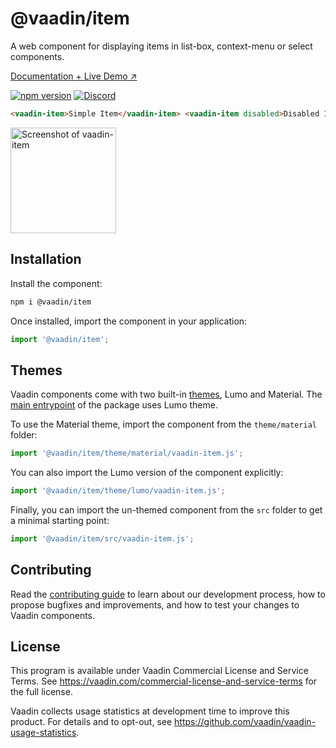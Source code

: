 # @vaadin/item

A web component for displaying items in list-box, context-menu or select components.

[Documentation + Live Demo ↗](https://vaadin.com/components/vaadin-item/html-examples)

[![npm version](https://badgen.net/npm/v/@vaadin/item)](https://www.npmjs.com/package/@vaadin/item)
[![Discord](https://img.shields.io/discord/732335336448852018?label=discord)](https://discord.gg/PHmkCKC)

```html
<vaadin-item>Simple Item</vaadin-item> <vaadin-item disabled>Disabled Item</vaadin-item>
```

[<img src="https://raw.githubusercontent.com/vaadin/vaadin-item/master/screenshot.png" width="169" alt="Screenshot of vaadin-item">](https://vaadin.com/components/vaadin-item)

## Installation

Install the component:

```sh
npm i @vaadin/item
```

Once installed, import the component in your application:

```js
import '@vaadin/item';
```

## Themes

Vaadin components come with two built-in [themes](https://vaadin.com/docs/latest/styling), Lumo and Material.
The [main entrypoint](https://github.com/vaadin/web-components/blob/master/packages/item/vaadin-item.js) of the package uses Lumo theme.

To use the Material theme, import the component from the `theme/material` folder:

```js
import '@vaadin/item/theme/material/vaadin-item.js';
```

You can also import the Lumo version of the component explicitly:

```js
import '@vaadin/item/theme/lumo/vaadin-item.js';
```

Finally, you can import the un-themed component from the `src` folder to get a minimal starting point:

```js
import '@vaadin/item/src/vaadin-item.js';
```

## Contributing

Read the [contributing guide](https://vaadin.com/docs/latest/contributing/overview) to learn about our development process, how to propose bugfixes and improvements, and how to test your changes to Vaadin components.

## License

This program is available under Vaadin Commercial License and Service Terms.
See https://vaadin.com/commercial-license-and-service-terms for the full
license.

Vaadin collects usage statistics at development time to improve this product.
For details and to opt-out, see https://github.com/vaadin/vaadin-usage-statistics.

